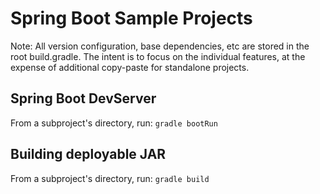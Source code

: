# Spring Boot Sample Projects

Note: All version configuration, base dependencies, etc are stored in the root build.gradle. The intent
is to focus on the individual features, at the expense of additional copy-paste for standalone
projects.

## Spring Boot DevServer

From a subproject's directory, run: `gradle bootRun`

## Building deployable JAR

From a subproject's directory, run: `gradle build`
